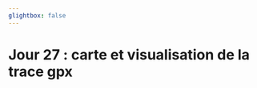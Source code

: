 ```yaml
---
glightbox: false
---
```


# Jour 27 : carte et visualisation de la trace gpx

<style> #map { width: auto; height: 400px; margin: 0;} </style>

<div id="map"></div>

<script> 
var mygpxurl = "/f3/fr/assets/gpx/GPX27.gpx";
</script>

<script src="/f3/fr/javascripts/mygpx.js"> </script>
